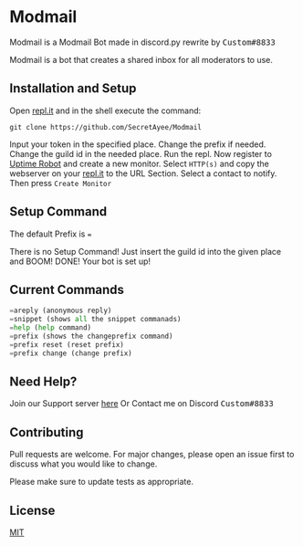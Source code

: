 # Modmail 
Modmail is a Modmail Bot made in discord.py rewrite by <kbd>Custom#8833</kbd>

Modmail is a bot that creates a shared inbox for all moderators to use.

## Installation and Setup

Open [repl.it](https://repl.it/) and in the shell execute the command:
```
git clone https://github.com/SecretAyee/Modmail
```
Input your token in the specified place.
Change the prefix if needed.
Change the guild id in the needed place.
Run the repl.
Now register to [Uptime Robot](https://uptimerobot.com/) and create a new monitor. Select `HTTP(s)` and copy the webserver on your [repl.it](https://repl.it/) to the URL Section. Select a contact to notify. Then press `Create Monitor`

## Setup Command

The default Prefix is `=`

There is no Setup Command! Just insert the guild id into the given place and BOOM! DONE! Your bot is set up!

## Current Commands

```python
=areply (anonymous reply)
=snippet (shows all the snippet commanads)
=help (help command)
=prefix (shows the changeprefix command)
=prefix reset (reset prefix)
=prefix change (change prefix)
```

## Need Help?
Join our Support server [here]( https://discord.gg/jcKUHR8pV8)
Or Contact me on Discord <kbd>Custom#8833</kbd>


## Contributing
Pull requests are welcome. For major changes, please open an issue first to discuss what you would like to change.

Please make sure to update tests as appropriate.

## License
[MIT](https://choosealicense.com/licenses/mit/)
